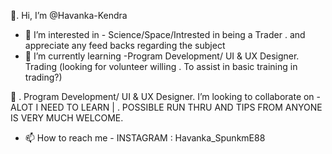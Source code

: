 👋. Hi, I’m @Havanka-Kendra
- 👀 I’m interested in - Science/Space/Intrested in being a Trader 
    . and appreciate any feed backs regarding the subject
- 🌱 I’m currently learning -Program Development/ UI & UX Designer.
Trading (looking for volunteer willing 
   . To assist in basic training in trading?)
 
💞️ . Program Development/ UI & UX Designer. I’m looking to collaborate on - ALOT I NEED TO LEARN | 
   . POSSIBLE RUN THRU AND TIPS FROM ANYONE IS VERY MUCH WELCOME. 
- 📫 How to reach me - INSTAGRAM : Havanka_SpunkmE88 

<!---
Havanka-Kendra/Havanka-Kendra is a ✨ open minded / but focused individual. ✨ repository because its `README.md` (this file) appears on your GitHub profile.
You can click the Preview link top take a look at your changes.
--->

